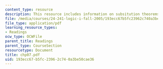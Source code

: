 ```yaml
---
content_type: resource
description: This resource includes information on subsitution theorems.
file: /media/courses/24-241-logic-i-fall-2005/193ecc67b5fc23962c740a3be50cae36_chp07.pdf
file_type: application/pdf
learning_resource_types:
- Readings
ocw_type: OCWFile
parent_title: Readings
parent_type: CourseSection
resourcetype: Document
title: chp07.pdf
uid: 193ecc67-b5fc-2396-2c74-0a3be50cae36
---
```

